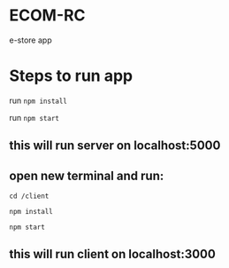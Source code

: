 # ECOM-RC

e-store app

# Steps to run app

run `npm install`

run `npm start`

## this will run server on localhost:5000

## open new terminal and run:

`cd /client`

`npm install`

`npm start`

## this will run client on localhost:3000
